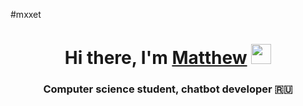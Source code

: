 #mxxet
<h1 align="center">Hi there, I'm <a href="" target="_blank">Matthew</a> 
<img src="https://github.com/blackcater/blackcater/raw/main/images/Hi.gif" height="32"/></h1>
<h3 align="center">Computer science student, chatbot developer 🇷🇺</h3>
